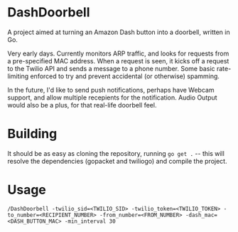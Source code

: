 DashDoorbell
============

A project aimed at turning an Amazon Dash button into a doorbell, written in Go.

Very early days. Currently monitors ARP traffic, and looks for requests from a pre-specified MAC address. When a request is seen, it kicks off a request to the Twilio API and sends a message to a phone number. Some basic rate-limiting enforced to try and prevent accidental (or otherwise) spamming. 

In the future, I'd like to send push notifications, perhaps have Webcam support, and allow multiple recepients for the notification. Audio Output would also be a plus, for that real-life doorbell feel. 


Building
========
It should be as easy as cloning the repository, running `go get .` -- this will resolve the dependencies (gopacket and twiliogo) and compile the project.


Usage
=====

```
/DashDoorbell -twilio_sid=<TWILIO_SID> -twilio_token=<TWILIO_TOKEN> -to_number=<RECIPIENT_NUMBER> -from_number=<FROM_NUMBER> -dash_mac=<DASH_BUTTON_MAC> -min_interval 30
```


